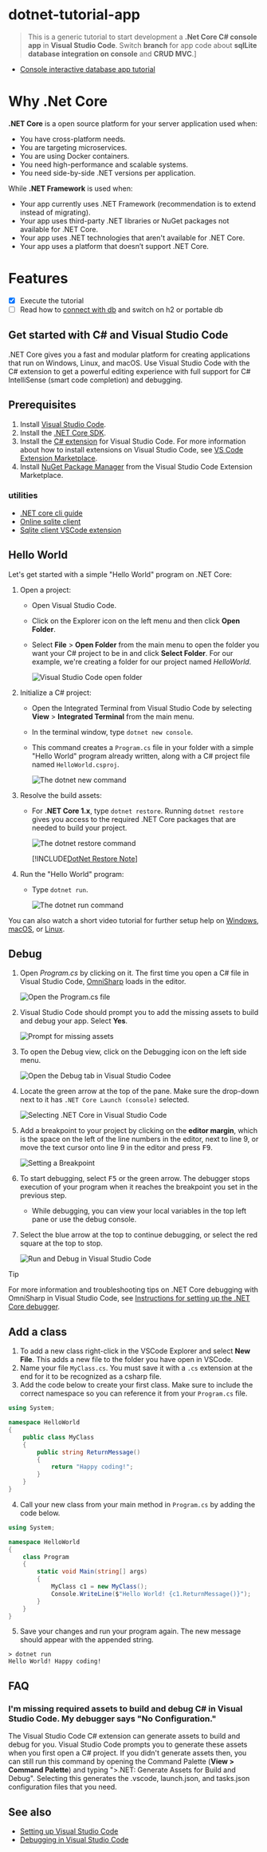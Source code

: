 # dotnet-tutorial-app

> This is a generic tutorial to start development a **.Net Core C# console app** in **Visual Studio Code**.
Switch **branch** for app code about **sqlLite database integration on console** and **CRUD MVC**.]

* [Console interactive database app tutorial](dotnet-tutorial-app/tree/database-tutorial)

# Why .Net Core

**.NET Core** is a open source platform for your server application used when:

 * You have cross-platform needs.
 * You are targeting microservices.
 * You are using Docker containers.
 * You need high-performance and scalable systems.
 * You need side-by-side .NET versions per application.
 
 While **.NET Framework** is used when:
 
 * Your app currently uses .NET Framework (recommendation is to extend instead of migrating).
 * Your app uses third-party .NET libraries or NuGet packages not available for .NET Core.
 * Your app uses .NET technologies that aren't available for .NET Core.
 * Your app uses a platform that doesn’t support .NET Core.
 

# Features

- [x] Execute the tutorial
- [ ] Read how to [connect with db](https://www.microsoft.com/en-us/sql-server/developer-get-started/csharp/win/step/2.html) and switch on h2 or portable db

## Get started with C# and Visual Studio Code

.NET Core gives you a fast and modular platform for creating applications that run on Windows, Linux, and macOS. Use Visual Studio Code with the C# extension to get a powerful editing experience with full support for C# IntelliSense (smart code completion) and debugging.

## Prerequisites

1. Install [Visual Studio Code](https://code.visualstudio.com/).
2. Install the [.NET Core SDK](https://www.microsoft.com/net/download/core).
3. Install the [C# extension](https://marketplace.visualstudio.com/items?itemName=ms-vscode.csharp) for Visual Studio Code. For more information about how to install extensions on Visual Studio Code, see [VS Code Extension Marketplace](https://code.visualstudio.com/docs/editor/extension-gallery).
4. Install [NuGet Package Manager](https://marketplace.visualstudio.com/items?itemName=jmrog.vscode-nuget-package-manager) from the Visual Studio Code Extension Marketplace.

### utilities

* [.NET core cli guide](https://docs.microsoft.com/it-it/dotnet/core/tools/?tabs=netcore2x)
* [Online sqlite client](https://sqliteonline.com/)
* [Sqlite client VSCode extension](https://github.com/AlexCovizzi/vscode-sqlite)

## Hello World

Let's get started with a simple "Hello World" program on .NET Core:

1. Open a project:

    * Open Visual Studio Code.
    * Click on the Explorer icon on the left menu and then click **Open Folder**.
    * Select **File** > **Open Folder** from the main menu to open the folder you want your C# project to be in and click **Select Folder**. For our example, we're creating a folder for our project named *HelloWorld*.

      ![Visual Studio Code open folder](media/with-visual-studio-code/vs-code-open-folder.png)

2. Initialize a C# project:
    * Open the Integrated Terminal from Visual Studio Code by selecting **View** > **Integrated Terminal** from the main menu.
    * In the terminal window, type `dotnet new console`.
    * This command creates a `Program.cs` file in your folder with a simple "Hello World" program already written, along with a C# project file named `HelloWorld.csproj`.

      ![The dotnet new command](media/with-visual-studio-code/dotnet-new-command.png)

3. Resolve the build assets:

    * For **.NET Core 1.x**, type `dotnet restore`. Running `dotnet restore` gives you access to the  required .NET Core packages that are needed to build your project.

      ![The dotnet restore command](media/with-visual-studio-code/dotnet-restore-command.png)

      [!INCLUDE[DotNet Restore Note](dotnet-restore-note.md)]

4. Run the "Hello World" program:

    * Type `dotnet run`.

      ![The dotnet run command](media/with-visual-studio-code/dotnet-run-command.png)

You can also watch a short video tutorial for further setup help on [Windows](https://channel9.msdn.com/Blogs/dotnet/Get-started-with-VS-Code-using-CSharp-and-NET-Core), [macOS](https://channel9.msdn.com/Blogs/dotnet/Get-started-with-VS-Code-using-CSharp-and-NET-Core-on-MacOS), or [Linux](https://channel9.msdn.com/Blogs/dotnet/Get-started-with-VS-Code-Csharp-dotnet-Core-Ubuntu).

## Debug

1. Open *Program.cs* by clicking on it. The first time you open a C# file in Visual Studio Code, [OmniSharp](https://www.omnisharp.net/) loads in the editor.

    ![Open the Program.cs file](media/with-visual-studio-code/open-program-cs.png)

2. Visual Studio Code should prompt you to add the missing assets to build and debug your app. Select **Yes**.

    ![Prompt for missing assets](media/with-visual-studio-code/missing-assets.png)

3. To open the Debug view, click on the Debugging icon on the left side menu.

    ![Open the Debug tab in Visual Studio Codee](media/with-visual-studio-code/open-debug-tab.png)

4. Locate the green arrow at the top of the pane. Make sure the drop-down next to it has `.NET Core Launch (console)` selected.

    ![Selecting .NET Core in Visual Studio Code](media/with-visual-studio-code/select-net-core.png)

5. Add a breakpoint to your project by clicking on the **editor margin**, which is the space on the left of the line numbers in the editor, next to line 9, or move the text cursor onto line 9 in the editor and  press <kbd>F9</kbd>.

    ![Setting a Breakpoint](media/with-visual-studio-code/set-breakpoint-vs-code.png)

6. To start debugging, select <kbd>F5</kbd> or the green arrow. The debugger stops execution of your program when it reaches the breakpoint you set in the previous step.
    * While debugging, you can view your local variables in the top left pane or use the debug console.

7. Select the blue arrow at the top to continue debugging, or select the red square at the top to stop.

    ![Run and Debug in Visual Studio Code](media/with-visual-studio-code/run-debug-vs-code.png)

> [!TIP]
> For more information and troubleshooting tips on .NET Core debugging with OmniSharp in Visual Studio Code, see [Instructions for setting up the .NET Core debugger](https://github.com/OmniSharp/omnisharp-vscode/blob/master/debugger.md).

## Add a class

1. To add a new class right-click in the VSCode Explorer and select **New File**. This adds a new file to the folder you have open in VSCode.
2. Name your file `MyClass.cs`. You must save it with a `.cs` extension at the end for it to be recognized as a csharp file.
3. Add the code below to create your first class. Make sure to include the correct namespace so you can reference it from your `Program.cs` file.

``` csharp
using System;

namespace HelloWorld
{
    public class MyClass
    {
        public string ReturnMessage()
        {
            return "Happy coding!";
        }
    }
}
```

4. Call your new class from your main method in `Program.cs` by adding the code below.

```csharp
using System;

namespace HelloWorld
{
    class Program
    {
        static void Main(string[] args)
        {
            MyClass c1 = new MyClass();
            Console.WriteLine($"Hello World! {c1.ReturnMessage()}");
        }
    }
}
```

5. Save your changes and run your program again. The new message should appear with the appended string.

```console
> dotnet run
Hello World! Happy coding!
```

## FAQ

### I'm missing required assets to build and debug C# in Visual Studio Code. My debugger says "No Configuration."

The Visual Studio Code C# extension can generate assets to build and debug for you. Visual Studio Code prompts you to generate these assets when you first open a C# project. If you didn't generate assets then, you can still run this command by opening the Command Palette (**View > Command Palette**) and typing ">.NET: Generate Assets for Build and Debug". Selecting this generates the .vscode, launch.json, and tasks.json configuration files that you need.

## See also

- [Setting up Visual Studio Code](https://code.visualstudio.com/docs/setup/setup-overview)
- [Debugging in Visual Studio Code](https://code.visualstudio.com/Docs/editor/debugging)

